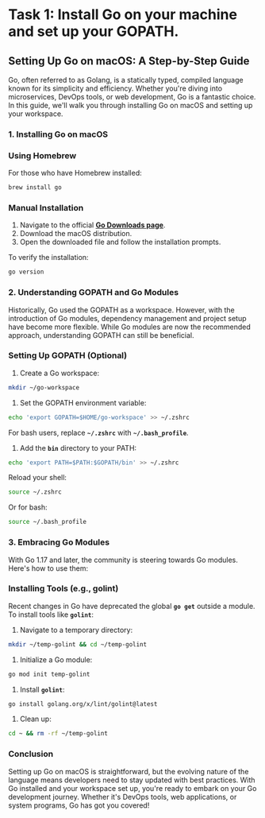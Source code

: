# Task 1: Install Go on your machine and set up your GOPATH.

## **Setting Up Go on macOS: A Step-by-Step Guide**

Go, often referred to as Golang, is a statically typed, compiled language known for its simplicity and efficiency. Whether you're diving into microservices, DevOps tools, or web development, Go is a fantastic choice. In this guide, we'll walk you through installing Go on macOS and setting up your workspace.

### **1. Installing Go on macOS**

### **Using Homebrew**

For those who have Homebrew installed:

```bash
brew install go
```

### **Manual Installation**

1. Navigate to the official **[Go Downloads page](https://golang.org/dl/)**.
2. Download the macOS distribution.
3. Open the downloaded file and follow the installation prompts.

To verify the installation:

```bash
go version
```

### **2. Understanding GOPATH and Go Modules**

Historically, Go used the GOPATH as a workspace. However, with the introduction of Go modules, dependency management and project setup have become more flexible. While Go modules are now the recommended approach, understanding GOPATH can still be beneficial.

### **Setting Up GOPATH (Optional)**

1. Create a Go workspace:

```bash
mkdir ~/go-workspace
```

1. Set the GOPATH environment variable:

```bash
echo 'export GOPATH=$HOME/go-workspace' >> ~/.zshrc
```

For bash users, replace **`~/.zshrc`** with **`~/.bash_profile`**.

1. Add the **`bin`** directory to your PATH:

```bash
echo 'export PATH=$PATH:$GOPATH/bin' >> ~/.zshrc
```

Reload your shell:

```bash
source ~/.zshrc
```

Or for bash:

```bash
source ~/.bash_profile
```

### **3. Embracing Go Modules**

With Go 1.17 and later, the community is steering towards Go modules. Here's how to use them:

### **Installing Tools (e.g., golint)**

Recent changes in Go have deprecated the global **`go get`** outside a module. To install tools like **`golint`**:

1. Navigate to a temporary directory:

```bash
mkdir ~/temp-golint && cd ~/temp-golint
```

1. Initialize a Go module:

```bash
go mod init temp-golint
```

1. Install **`golint`**:

```bash
go install golang.org/x/lint/golint@latest
```

1. Clean up:

```bash
cd ~ && rm -rf ~/temp-golint
```

### **Conclusion**

Setting up Go on macOS is straightforward, but the evolving nature of the language means developers need to stay updated with best practices. With Go installed and your workspace set up, you're ready to embark on your Go development journey. Whether it's DevOps tools, web applications, or system programs, Go has got you covered!